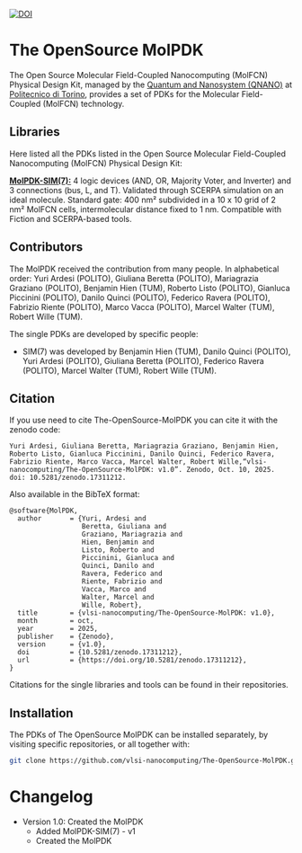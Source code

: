 [![DOI](https://zenodo.org/badge/DOI/10.5281/zenodo.17311212.svg)](https://doi.org/10.5281/zenodo.17311212)


# The OpenSource MolPDK
The Open Source Molecular Field-Coupled Nanocomputing (MolFCN) Physical Design Kit, managed by the [Quantum and Nanosystem (QNANO)](https://www.vlsilab.polito.it/) at [Politecnico di Torino](https://www.polito.it/), provides a set of PDKs for the Molecular Field-Coupled (MolFCN) technology.

## Libraries

Here listed all the PDKs listed in the  Open Source Molecular Field-Coupled Nanocomputing (MolFCN) Physical Design Kit:

[**MolPDK-SIM(7):**](https://github.com/vlsi-nanocomputing/SIM7/) 4 logic devices (AND, OR, Majority Voter, and Inverter) and 3 connections (bus, L, and T). Validated through SCERPA simulation on an ideal molecule. Standard gate: 400 nm² subdivided in a 10 x 10 grid of 2 nm² MolFCN cells, intermolecular distance fixed to 1 nm. Compatible with Fiction and SCERPA-based tools.

## Contributors

The MolPDK received the contribution from many people. In alphabetical order:
Yuri Ardesi (POLITO), Giuliana Beretta (POLITO), Mariagrazia Graziano (POLITO), Benjamin Hien (TUM), Roberto Listo (POLITO), Gianluca Piccinini (POLITO), Danilo Quinci (POLITO), Federico Ravera (POLITO), Fabrizio Riente (POLITO), Marco Vacca (POLITO), Marcel Walter (TUM), Robert Wille (TUM).

The single PDKs are developed by specific people:

* SIM(7) was developed by Benjamin Hien (TUM), Danilo Quinci (POLITO), Yuri Ardesi (POLITO), Giuliana Beretta (POLITO), Federico Ravera (POLITO), Marcel Walter (TUM), Robert Wille (TUM).

## Citation

If you use need to cite The-OpenSource-MolPDK you can cite it with the zenodo code:


```
Yuri Ardesi, Giuliana Beretta, Mariagrazia Graziano, Benjamin Hien, Roberto Listo, Gianluca Piccinini, Danilo Quinci, Federico Ravera, Fabrizio Riente, Marco Vacca, Marcel Walter, Robert Wille,“vlsi-nanocomputing/The-OpenSource-MolPDK: v1.0”. Zenodo, Oct. 10, 2025. doi: 10.5281/zenodo.17311212.
```

Also available in the BibTeX format:

```
@software{MolPDK,
  author       = {Yuri, Ardesi and
                  Beretta, Giuliana and
                  Graziano, Mariagrazia and
                  Hien, Benjamin and
                  Listo, Roberto and
                  Piccinini, Gianluca and
                  Quinci, Danilo and
                  Ravera, Federico and
                  Riente, Fabrizio and
                  Vacca, Marco and
                  Walter, Marcel and
                  Wille, Robert},
  title        = {vlsi-nanocomputing/The-OpenSource-MolPDK: v1.0},
  month        = oct,
  year         = 2025,
  publisher    = {Zenodo},
  version      = {v1.0},
  doi          = {10.5281/zenodo.17311212},
  url          = {https://doi.org/10.5281/zenodo.17311212},
}
```

Citations for the single libraries and tools can be found in their repositories. 

## Installation

The PDKs of The OpenSource MolPDK can be installed separately, by visiting specific repositories, or all together with:

```bash
git clone https://github.com/vlsi-nanocomputing/The-OpenSource-MolPDK.git
```

# Changelog

- Version 1.0: Created the MolPDK
    - Added MolPDK-SIM(7) - v1
    - Created the MolPDK

